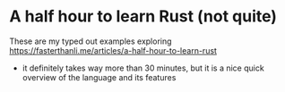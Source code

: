 # A half hour to learn Rust (not quite)

These are my typed out examples exploring https://fasterthanli.me/articles/a-half-hour-to-learn-rust

- it definitely takes way more than 30 minutes, but it is a nice quick overview of the language and its features
